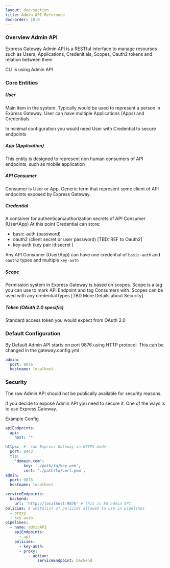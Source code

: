 ```yaml
---
layout: doc-section
title: Admin API Reference
doc-order: 10.0
---
```


### Overview Admin API

Express Gateway Admin API is a RESTful interface to manage resourses such as Users, Applications, Credenitials, Scopes, Oauth2 tokens and relation between them  

CLI is using Admin API

### Core Entities

##### User
Main item in the system. Typically would be used to represent a person in Express Gateway.
User can have multiple Applications (Apps) and Credentials

In minimal configuration you would need User with Credential to secure endpoints 

##### App (Application)
This entity is designed to represent non human consumers of API endpoints, such as mobile application

##### API Consumer
Consumer is User or App. Generic term that represent some client of API endpoints exposed by Express Gateway.     

##### Credential
A container for authentican\authorization secrets of API Consumer (User\App)
At this point Credential can store:
- basic-auth (password)
- oauth2 (client secret or user password) [TBD: REF to Oauth2]
- key-auth (key pair id:secret )

Any API Consumer (User\App) can have one credential of `basic-auth` and `oauth2` types and multiple `key-auth`

##### Scope
Permission system in Express Gateway is based on scopes. 
Scope is a tag you can use to mark API Endpoint and tag Consumers with.
Scopes can be used with any credential types
[TBD More Details about Security]

##### Token (OAuth 2.0 specific)
Standard access token you would expect from OAuth 2.0

### Default Configuration
By Default Admin API starts on port 9876 using HTTP protocol.
This can be changed in the gateway.config.yml 

```yml
admin:
  port: 9876
  hostname: localhost
```

### Security
The raw Admin API should not be publically available for security reasons.

If you decide to expose Admin API you need to secure it. 
One of the ways is to use Express Gateway.

Example Config 
```yml
apiEndpoints:
  api:
    host: '*'

https:  #  run Express Gateway in HTTPS mode
  port: 8443
  tls: 
    'domain.com': 
        key: './path/to/key.pem', 
        cert: './path/to/cert.pem',
admin:
  port: 9876
  hostname: localhost

serviceEndpoints:
  backend:
    url: 'http://localhost:9876' # this is EG admin API
policies: # whitelist of policies allowed to use in pipelines
  - proxy
  - key-auth
pipelines:
  - name: adminAPI
    apiEndpoints:
      - api
    policies:
      - key-auth:
      - proxy:
          - action:
              serviceEndpoint: backend

```